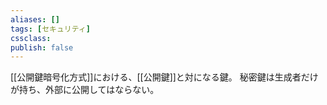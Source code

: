 ```yaml
---
aliases: []
tags: [セキュリティ]
cssclass:
publish: false
---
```

[[公開鍵暗号化方式]]における、[[公開鍵]]と対になる鍵。
秘密鍵は生成者だけが持ち、外部に公開してはならない。